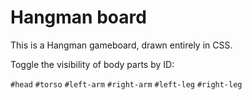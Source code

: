 # Hangman board

This is a Hangman gameboard, drawn entirely in CSS.

Toggle the visibility of body parts by ID:

`#head`
`#torso`
`#left-arm`
`#right-arm`
`#left-leg`
`#right-leg`

